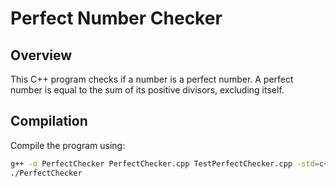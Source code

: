 # Perfect Number Checker

## Overview
This C++ program checks if a number is a perfect number. A perfect number is equal to the sum of its positive divisors, excluding itself.

## Compilation
Compile the program using:

```bash
g++ -o PerfectChecker PerfectChecker.cpp TestPerfectChecker.cpp -std=c++11
./PerfectChecker
